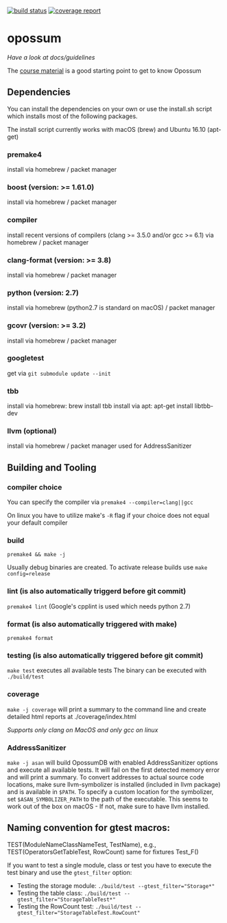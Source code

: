 [![build status](https://gitlab.hpi.de/OpossumDB/OpossumDB/badges/master/build.svg)](https://gitlab.hpi.de/OpossumDB/OpossumDB/commits/master)
[![coverage report](https://gitlab.hpi.de/OpossumDB/OpossumDB/badges/master/coverage.svg)](https://gitlab.hpi.de/OpossumDB/OpossumDB/commits/master)
# opossum

*Have a look at docs/guidelines*

The [course material](https://hpi.de//plattner/teaching/winter-term-201617/build-your-own-database.html) is a good starting point to get to know Opossum

## Dependencies
You can install the dependencies on your own or use the install.sh script which installs most of the following packages.

The install script currently works with macOS (brew) and Ubuntu 16.10 (apt-get)

### premake4
install via homebrew / packet manager

### boost (version: >= 1.61.0)
install via homebrew / packet manager

### compiler
install recent versions of compilers (clang >= 3.5.0 and/or gcc >= 6.1) via homebrew / packet manager

### clang-format (version: >= 3.8)
install via homebrew / packet manager

### python (version: 2.7)
install via homebrew (python2.7 is standard on macOS) / packet manager

### gcovr (version: >= 3.2)
install via homebrew / packet manager

### googletest
get via `git submodule update --init`

### tbb
install via homebrew: brew install tbb
install via apt: apt-get install libtbb-dev

### llvm (optional)
install via homebrew / packet manager
used for AddressSanitizer


## Building and Tooling

### compiler choice
You can specify the compiler via `premake4 --compiler=clang||gcc`

On linux you have to utilize make's `-R` flag if your choice does not equal your default compiler

### build
`premake4 && make -j`

Usually debug binaries are created. To activate release builds use `make config=release`

### lint (is also automatically triggerd before git commit)
`premake4 lint` (Google's cpplint is used which needs python 2.7)

### format (is also automatically triggered with make)
`premake4 format`

### testing (is also automatically triggered before git commit)
`make test` executes all available tests
The binary can be executed with `./build/test`

### coverage
`make -j coverage` will print a summary to the command line and create detailed html reports at ./coverage/index.html

*Supports only clang on MacOS and only gcc on linux*

### AddressSanitizer
`make -j asan` will build OpossumDB with enabled AddressSanitizer options and execute all available tests. It will fail on the first detected memory error and will print a summary. To convert addresses to actual source code locations, make sure llvm-symbolizer is installed (included in llvm package) and is available in `$PATH`. To specify a custom location for the symbolizer, set `$ASAN_SYMBOLIZER_PATH` to the path of the executable. This seems to work out of the box on macOS - If not, make sure to have llvm installed.

## Naming convention for gtest macros:

TEST(ModuleNameClassNameTest, TestName), e.g., TEST(OperatorsGetTableTest, RowCount)
same for fixtures Test_F()

If you want to test a single module, class or test you have to execute the test binary and use the `gtest_filter` option:

- Testing the storage module: `./build/test --gtest_filter="Storage*"`
- Testing the table class: `./build/test --gtest_filter="StorageTableTest*"`
- Testing the RowCount test: `./build/test --gtest_filter="StorageTableTest.RowCount"`

